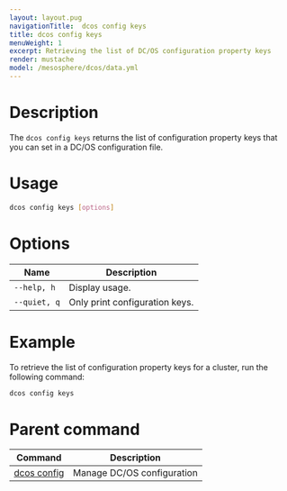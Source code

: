 ```yaml
---
layout: layout.pug
navigationTitle:  dcos config keys
title: dcos config keys
menuWeight: 1
excerpt: Retrieving the list of DC/OS configuration property keys
render: mustache
model: /mesosphere/dcos/data.yml
---
```


# Description

The `dcos config keys` returns the list of configuration property keys that you can set in a DC/OS configuration file.

# Usage

```bash
dcos config keys [options]
```
# Options

| Name |  Description |
|---------|-------------|
| `--help, h`   |   Display usage. |
| `--quiet, q`   |   Only print configuration keys. |

<!--
# Permissions
To list the configuration keys for a cluster, your user account must have the following permissions:
-->
# Example
To retrieve the list of configuration property keys for a cluster, run the following command:

```bash
dcos config keys
```

# Parent command

| Command | Description |
|---------|-------------|
| [dcos config](/mesosphere/dcos/2.2/cli/command-reference/dcos-config/) |  Manage DC/OS configuration |
